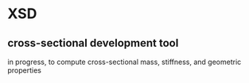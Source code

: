 # XSD
## cross-sectional development tool

in progress, to compute cross-sectional mass, stiffness, and geometric properties

